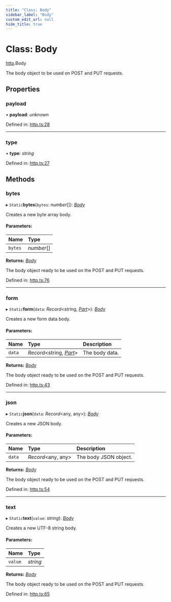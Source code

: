 ```yaml
---
title: "Class: Body"
sidebar_label: "Body"
custom_edit_url: null
hide_title: true
---
```


# Class: Body

[http](../modules/http.md).Body

The body object to be used on POST and PUT requests.

## Properties

### payload

• **payload**: *unknown*

Defined in: [http.ts:28](https://github.com/tauri-apps/tauri/blob/a68b4ee8/tooling/api/src/http.ts#L28)

___

### type

• **type**: *string*

Defined in: [http.ts:27](https://github.com/tauri-apps/tauri/blob/a68b4ee8/tooling/api/src/http.ts#L27)

## Methods

### bytes

▸ `Static`**bytes**(`bytes`: *number*[]): [*Body*](http.body.md)

Creates a new byte array body.

#### Parameters:

Name | Type |
:------ | :------ |
`bytes` | *number*[] |

**Returns:** [*Body*](http.body.md)

The body object ready to be used on the POST and PUT requests.

Defined in: [http.ts:76](https://github.com/tauri-apps/tauri/blob/a68b4ee8/tooling/api/src/http.ts#L76)

___

### form

▸ `Static`**form**(`data`: *Record*<string, [*Part*](../modules/http.md#part)\>): [*Body*](http.body.md)

Creates a new form data body.

#### Parameters:

Name | Type | Description |
:------ | :------ | :------ |
`data` | *Record*<string, [*Part*](../modules/http.md#part)\> | The body data.    |

**Returns:** [*Body*](http.body.md)

The body object ready to be used on the POST and PUT requests.

Defined in: [http.ts:43](https://github.com/tauri-apps/tauri/blob/a68b4ee8/tooling/api/src/http.ts#L43)

___

### json

▸ `Static`**json**(`data`: *Record*<any, any\>): [*Body*](http.body.md)

Creates a new JSON body.

#### Parameters:

Name | Type | Description |
:------ | :------ | :------ |
`data` | *Record*<any, any\> | The body JSON object.    |

**Returns:** [*Body*](http.body.md)

The body object ready to be used on the POST and PUT requests.

Defined in: [http.ts:54](https://github.com/tauri-apps/tauri/blob/a68b4ee8/tooling/api/src/http.ts#L54)

___

### text

▸ `Static`**text**(`value`: *string*): [*Body*](http.body.md)

Creates a new UTF-8 string body.

#### Parameters:

Name | Type |
:------ | :------ |
`value` | *string* |

**Returns:** [*Body*](http.body.md)

The body object ready to be used on the POST and PUT requests.

Defined in: [http.ts:65](https://github.com/tauri-apps/tauri/blob/a68b4ee8/tooling/api/src/http.ts#L65)
